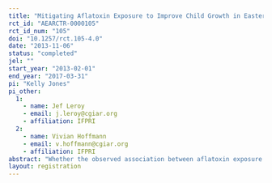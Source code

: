 ```yaml
---
title: "Mitigating Aflatoxin Exposure to Improve Child Growth in Eastern Kenya (MAICE)"
rct_id: "AEARCTR-0000105"
rct_id_num: "105"
doi: "10.1257/rct.105-4.0"
date: "2013-11-06"
status: "completed"
jel: ""
start_year: "2013-02-01"
end_year: "2017-03-31"
pi: "Kelly Jones"
pi_other:
  1:
    - name: Jef Leroy
    - email: j.leroy@cgiar.org
    - affiliation: IFPRI
  2:
    - name: Vivian Hoffmann
    - email: v.hoffmann@cgiar.org
    - affiliation: IFPRI
abstract: "Whether the observed association between aflatoxin exposure and stunting in children is causal, and how exposure to this toxin can be mitigated, are open questions. This study comprises a three-arm randomized controlled trial designed to answer both questions. Within 71 randomly selected maize-growing villages of Meru and Tharaka-Nithi counties of Kenya, households that included a pregnant woman or child under 2 years of age were recruited. Villages were randomly assigned to, a post-harvest technology intervention group, an exposure reduction intervention group, or a comparison group. Within the post-harvest group, prices for an aflatoxin mitigation technology were randomly varied across households, as was the opportunity to receive a price incentive for safe stored maize. Primary outcomes in the post-harvest technology sub-study are adoption of the technology and aflatoxin levels in stored maize.  Primary outcomes in the exposure reduction sub-study are blood aflatoxin levels in children and child linear growth (LAZ). "
layout: registration
---
```


